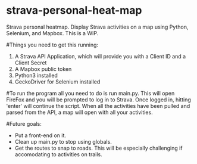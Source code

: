 # strava-personal-heat-map
Strava personal heatmap. Display Strava activities on a map using Python, Selenium, and Mapbox. This is a WIP.

#Things you need to get this running:
1. A Strava API Application, which will provide you with a Client ID and a Client Secret
2. A Mapbox public token
3. Python3 installed
4. GeckoDriver for Selenium installed

#To run the program all you need to do is run main.py. This will open FireFox and you will be prompted to log in to Strava.
Once logged in, hitting 'enter' will continue the script. When all the activities have been pulled and parsed from the API, 
a map will open with all your activities. 

#Future goals:
- Put a front-end on it.
- Clean up main.py to stop using globals.
- Get the routes to snap to roads. This will be especially challenging if accomodating to activities on trails.
